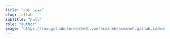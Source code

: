 ```yaml
--- 
title: "محمد فلاح" 
slug: fallah 
subTitle: "null" 
role: "author" 
image: "https://raw.githubusercontent.com/asmaneh/asmaneh.github.io/master/assets/img/authors/fallah.jpg" 
--- 
```

